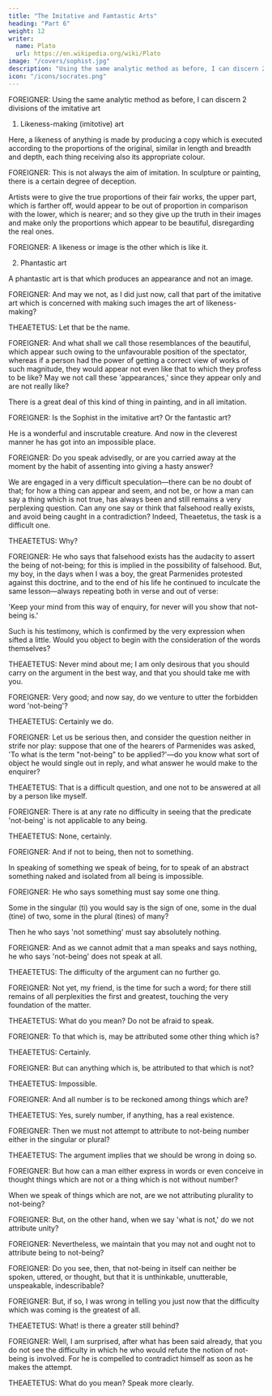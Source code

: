 ```yaml
---
title: "The Imitative and Famtastic Arts"
heading: "Part 6"
weight: 12
writer:
  name: Plato
  url: https://en.wikipedia.org/wiki/Plato
image: "/covers/sophist.jpg"
description: "Using the same analytic method as before, I can discern 2 divisions of the imitative art"
icon: "/icons/socrates.png"
---
```




FOREIGNER: Using the same analytic method as before, I can discern 2 divisions of the imitative art
<!-- , but I am not as yet able to see in which of them the desired form is to be found. -->

1. Likeness-making (imitotive) art

Here, a likeness of anything is made by producing a copy which is executed according to the proportions of the original, similar in length and breadth and depth, each thing receiving also its appropriate colour.

FOREIGNER: This is not always the aim of imitation. In sculpture or painting, there is a certain degree of deception.

Artists were to give the true proportions of their fair works, the upper part, which is farther off, would appear to be out of proportion in comparison with the lower, which is nearer; and so they give up the truth in their images and make only the proportions which appear to be beautiful, disregarding the real ones.

FOREIGNER: A likeness or image is the other which is like it.



2. Phantastic art

A phantastic art is that which produces an appearance and not an image.



FOREIGNER: And may we not, as I did just now, call that part of the imitative art which is concerned with making such images the art of likeness-making?

THEAETETUS: Let that be the name.

FOREIGNER: And what shall we call those resemblances of the beautiful, which appear such owing to the unfavourable position of the spectator, whereas if a person had the power of getting a correct view of works of such magnitude, they would appear not even like that to which they profess to be like? May we not call these 'appearances,' since they appear only and are not really like?

There is a great deal of this kind of thing in painting, and in all imitation.


FOREIGNER: Is the Sophist in the imitative art? Or the fantastic art?

He is a wonderful and inscrutable creature. And now in the cleverest manner he has got into an impossible place.

FOREIGNER: Do you speak advisedly, or are you carried away at the moment by the habit of assenting into giving a hasty answer?

We are engaged in a very difficult speculation—there can be no doubt of that; for how a thing can appear and seem, and not be, or how a man can say a thing which is not true, has always been and still remains a very perplexing question. Can any one say or think that falsehood really exists, and avoid being caught in a contradiction? Indeed, Theaetetus, the task is a difficult one.

THEAETETUS: Why?

FOREIGNER: He who says that falsehood exists has the audacity to assert the being of not-being; for this is implied in the possibility of falsehood. But, my boy, in the days when I was a boy, the great Parmenides protested against this doctrine, and to the end of his life he continued to inculcate the same lesson—always repeating both in verse and out of verse:

'Keep your mind from this way of enquiry, for never will you show that not-being is.'

Such is his testimony, which is confirmed by the very expression when sifted a little. Would you object to begin with the consideration of the words themselves?

THEAETETUS: Never mind about me; I am only desirous that you should carry on the argument in the best way, and that you should take me with you.

FOREIGNER: Very good; and now say, do we venture to utter the forbidden word 'not-being'?

THEAETETUS: Certainly we do.

FOREIGNER: Let us be serious then, and consider the question neither in strife nor play: suppose that one of the hearers of Parmenides was asked, 'To what is the term "not-being" to be applied?'—do you know what sort of object he would single out in reply, and what answer he would make to the enquirer?

THEAETETUS: That is a difficult question, and one not to be answered at all by a person like myself.

FOREIGNER: There is at any rate no difficulty in seeing that the predicate 'not-being' is not applicable to any being.

THEAETETUS: None, certainly.

FOREIGNER: And if not to being, then not to something.

In speaking of something we speak of being, for to speak of an abstract something naked and isolated from all being is impossible.

FOREIGNER: He who says something must say some one thing.

Some in the singular (ti) you would say is the sign of one, some in the dual (tine) of two, some in the plural (tines) of many?

Then he who says 'not something' must say absolutely nothing.

FOREIGNER: And as we cannot admit that a man speaks and says nothing, he who says 'not-being' does not speak at all.

THEAETETUS: The difficulty of the argument can no further go.

FOREIGNER: Not yet, my friend, is the time for such a word; for there still remains of all perplexities the first and greatest, touching the very foundation of the matter.

THEAETETUS: What do you mean? Do not be afraid to speak.

FOREIGNER: To that which is, may be attributed some other thing which is?

THEAETETUS: Certainly.

FOREIGNER: But can anything which is, be attributed to that which is not?

THEAETETUS: Impossible.

FOREIGNER: And all number is to be reckoned among things which are?

THEAETETUS: Yes, surely number, if anything, has a real existence.

FOREIGNER: Then we must not attempt to attribute to not-being number either in the singular or plural?

THEAETETUS: The argument implies that we should be wrong in doing so.

FOREIGNER: But how can a man either express in words or even conceive in thought things which are not or a thing which is not without number?

When we speak of things which are not, are we not attributing plurality to not-being?

FOREIGNER: But, on the other hand, when we say 'what is not,' do we not attribute unity?

FOREIGNER: Nevertheless, we maintain that you may not and ought not to attribute being to not-being?

FOREIGNER: Do you see, then, that not-being in itself can neither be spoken, uttered, or thought, but that it is unthinkable, unutterable, unspeakable, indescribable?

FOREIGNER: But, if so, I was wrong in telling you just now that the difficulty which was coming is the greatest of all.

THEAETETUS: What! is there a greater still behind?

FOREIGNER: Well, I am surprised, after what has been said already, that you do not see the difficulty in which he who would refute the notion of not-being is involved. For he is compelled to contradict himself as soon as he makes the attempt.

THEAETETUS: What do you mean? Speak more clearly.

